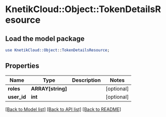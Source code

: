 # KnetikCloud::Object::TokenDetailsResource

## Load the model package
```perl
use KnetikCloud::Object::TokenDetailsResource;
```

## Properties
Name | Type | Description | Notes
------------ | ------------- | ------------- | -------------
**roles** | **ARRAY[string]** |  | [optional] 
**user_id** | **int** |  | [optional] 

[[Back to Model list]](../README.md#documentation-for-models) [[Back to API list]](../README.md#documentation-for-api-endpoints) [[Back to README]](../README.md)



